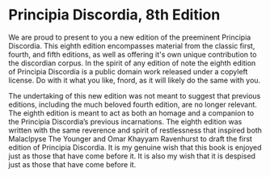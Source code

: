 # Principia Discordia, 8th Edition

We are proud to present to you a new edition of the preeminent Principia Discordia. This eighth edition encompasses material from the classic first, fourth, and fifth editions, as well as offering it's own unique contribution to the discordian corpus. In the spirit of any edition of note the eighth edition of Principia Discordia is a public domain work released under a copyleft license. Do with it what you like, fnord, as it will likely do the same with you.

The undertaking of this new edition was not meant to suggest that previous editions, including the much beloved fourth edition, are no longer relevant. The eighth edition is meant to act as both an homage and a companion to the Principia Discordia’s previous incarnations. The eighth edition was written with the same reverence and spirit of restlessness that inspired both Malaclpyse The Younger and Omar Khayyam Ravenhurst to draft the first edition of Principia Discordia. It is my genuine wish that this book is enjoyed just as those that have come before it. It is also my wish that it is despised just as those that have come before it.